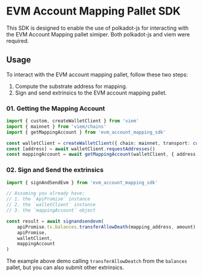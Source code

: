 # EVM Account Mapping Pallet SDK

This SDK is designed to enable the use of polkadot-js for interacting with the EVM Account Mapping pallet simiper. Both polkadot-js and viem were required.

## Usage

To interact with the EVM account mapping pallet, follow these two steps:

1. Compute the substrate address for mapping.
2. Sign and send extrinsics to the EVM account mapping pallet.

### 01. Getting the Mapping Account

```typescript
import { custom, createWalletClient } from 'viem'
import { mainnet } from 'viem/chains'
import { getMappingAccount } from 'evm_account_mapping_sdk'

const walletClient = createWalletClient({ chain: mainnet, transport: custom((window as any).ethereum) })
const [address] = await walletClient.requestAddresses()
const mappingAccount = await getMappingAccount(walletClient, { address })
```

### 02. Sign and Send the extrinsics

```typescript
import { signAndSendEvm } from 'evm_account_mapping_sdk'

// Assuming you already have:
// 1. the `ApiPromise` instance
// 2. the `walletClient` instance
// 3. the `mappingAccount` object

const result = await signandsendevm(
    apiPromise.tx.balances.transferAllowDeath(mapping_address, amount),
    apiPromise,
    walletClient,
    mappingAccount
)
```

The example above demo calling `transferAllowDeatch` from the `balances` pallet, but you can also submit other extrinsics.

